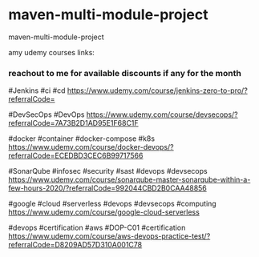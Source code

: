 # maven-multi-module-project
maven-multi-module-project


amy udemy courses links:

### reachout to me for available discounts if any for the month ###

#Jenkins #ci #cd https://www.udemy.com/course/jenkins-zero-to-pro/?referralCode=

#DevSecOps #DevOps https://www.udemy.com/course/devsecops/?referralCode=7A73B2D1AD95E1F68C1F

#docker #container #docker-compose #k8s https://www.udemy.com/course/docker-devops/?referralCode=ECEDBD3CEC6B99717566

#SonarQube #infosec #security #sast #devops #devsecops https://www.udemy.com/course/sonarqube-master-sonarqube-within-a-few-hours-2020/?referralCode=992044CBD2B0CAA48856

#google #cloud #serverless #devops #devsecops #computing https://www.udemy.com/course/google-cloud-serverless

#devops #certification #aws #DOP-C01 #certification https://www.udemy.com/course/aws-devops-practice-test/?referralCode=D8209AD57D310A001C78
